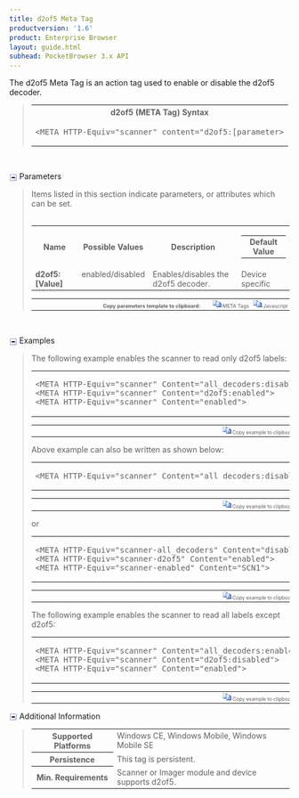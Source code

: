 ```yaml
---
title: d2of5 Meta Tag
productversion: '1.6'
product: Enterprise Browser
layout: guide.html
subhead: PocketBrowser 3.x API
---
```


The d2of5 Meta Tag is an action tag used to enable or disable the d2of5 decoder.

<div id="SyntaxSpan" style="display:block">
<blockquote>
<table class="clsSyntax" cellspacing="1" cellpadding="3" width="95%">
<tr>
<th class="clsSyntaxHeadings">d2of5 (META Tag) Syntax
</th>
</tr>
<tr>
<td class="clsSyntaxCells">
<pre class="clsSyntaxCells">&lt;META HTTP-Equiv="scanner" content="d2of5:[parameter&gt;</pre>
</td>
</tr>
</table>
</blockquote><br></div>
<p class="clsRef"><span class="ToggleView" onclick="ToggleSpan('ParametersWSpan', 'imgParametersWToggle')"><img align="absmiddle" id="imgParametersWToggle" alt="ParametersW Toggle" onmouseover="this.style.cursor='hand'" src="../../Resources/ToggleCollapse.gif&#xA;					"></span>
Parameters
</p>
<div id="ParametersWSpan" style="display:block">
<blockquote>
Items listed in this section indicate parameters, or attributes which can be set.
<BR><BR><table class="clsSyntax" cellspacing="1" cellpadding="3" width="95%">
<col width="20%">
<col width="20%">
<col width="38%">
<col width="22%">
<tr>
<th class="clsSyntaxHeadings">Name</th>
<th class="clsSyntaxHeadings">Possible Values</th>
<th class="clsSyntaxHeadings">Description</th>
<th class="clsSyntaxHeadings">
<table cellspacing="0" cellpadding="0">
<tr>
  <td width="85%" class="clsSyntaxHeadings" style="border-bottom-style: none;">Default Value</td>
</tr>
</table>
</th>
</tr>
<tr>
<td valign="top" class="clsSyntaxCells"><b>d2of5:[Value]
					</b></td>
<td valign="top" class="clsSyntaxCells">enabled/disabled</td>
<td valign="top" class="clsSyntaxCells">Enables/disables the d2of5 decoder.</td>
<td valign="top" class="clsSyntaxCells">Device specific</td>
</tr>
</table>
<table cellspacing="1" cellpadding="3" width="95%">
<col width="78%">
<col width="8%">
<col width="1%">
<col width="5%">
<col width="1%">
<col width="5%">
<col width="2%">
<tr align="right">
<td></td>
<td valign="bottom" style="border-bottom-style: none;font-weight:normal;font-size:xx-small;"><nobr><b>Copy parameters template to clipboard:</b></nobr></td>
<td></td>
<td valign="bottom" style="border-bottom-style: none;font-weight:normal;font-size:xx-small;"><nobr><img id="imgCopyDefaultsW" alt="Copy META Tag template to clipboard" onclick="CopyTemplate('txtMETATemplateW')" onmouseover="this.style.cursor='hand'" src="../../Resources/CopyDefaults.gif">
	META Tags
</nobr></td>
<td></td>
<td valign="middle" style="border-bottom-style: none;font-weight:normal;font-size:xx-small;"><nobr><img id="imgCopyDefaultsW" alt="Copy Javascript template to clipboard" onclick="CopyTemplate('txtJavascriptTemplateW')" onmouseover="this.style.cursor='hand'" src="../../Resources/CopyDefaults.gif">
	Javascript
</nobr></td>
<td></td>
</tr>
</table>
<div style="display:none"><textarea id="txtMETATemplateW">&lt;!-- 
The d2of5 META Tag is an action tag used to enable or disable the d2of5 decoder.
--&gt;

&lt;!-- &lt;META HTTP-Equiv="Scanner" Content="d2of5:[Value]"&gt; --&gt;      &lt;!-- Enables/disables the d2of5 decoder. --&gt;</textarea></div>
<div style="display:none"><textarea id="txtJavascriptTemplateW">&lt;script&gt;
/*
The d2of5 META Tag is an action tag used to enable or disable the d2of5 decoder.
*/

function dod2of5Init()
{
var objGeneric = new ActiveXObject("PocketBrowser.Generic");

//objGeneric.InvokeMETAFunction('Scanner', 'd2of5:[Value]');      /* Enables/disables the d2of5 decoder. */

}
&lt;/script&gt;</textarea></div>
</blockquote><br></div>
<p class="clsRef"><span class="ToggleView" onclick="ToggleSpan('ExamplesSpan', 'imgExamplesToggle')"><img align="absmiddle" id="imgExamplesToggle" alt="Examples Toggle" onmouseover="this.style.cursor='hand'" src="../../Resources/ToggleCollapse.gif"></span>
Examples
</p>
<div id="ExamplesSpan" style="display:block">
<blockquote>
<p>The following example enables the scanner to read only d2of5 labels:</p>
<table class="clsSyntax" cellspacing="1" cellpadding="3" width="95%">
<tr>
<td>
<pre class="clsSyntaxCells">
&lt;META HTTP-Equiv="scanner" Content="all_decoders:disabled"&gt;
&lt;META HTTP-Equiv="scanner" Content="d2of5:enabled"&gt;
&lt;META HTTP-Equiv="scanner" Content="enabled"&gt;
</pre>
</td>
</tr>
</table>
<table cellspacing="1" cellpadding="3" width="95%">
<col width="85%">
<col width="15%">
<tr align="right">
<td></td>
<td valign="bottom" style="border-bottom-style: none;font-weight:normal;font-size:xx-small;"><nobr><img id="imgCopyDefaults" alt="Copy example to clipboard" onmouseover="this.style.cursor='hand'" src="../../Resources/CopyDefaults.gif" onclick="CopyTemplate('ID0EJB');">
	Copy example to clipboard
</nobr></td>
</tr>
</table>
<div id="Examples" style="display:none"><textarea id="ID0EJB">&lt;!-- 
The following example enables the scanner to read only d2of5 labels:
--&gt;

&lt;META HTTP-Equiv="scanner" Content="all_decoders:disabled"&gt;
&lt;META HTTP-Equiv="scanner" Content="d2of5:enabled"&gt;
&lt;META HTTP-Equiv="scanner" Content="enabled"&gt;
</textarea></div>
<p>Above example can also be written as shown below:</p>
<table class="clsSyntax" cellspacing="1" cellpadding="3" width="95%">
<tr>
<td>
<pre class="clsSyntaxCells">
&lt;META HTTP-Equiv="scanner" Content="all_decoders:disabled;d2of5:enabled;enabled"&gt;
</pre>
</td>
</tr>
</table>
<table cellspacing="1" cellpadding="3" width="95%">
<col width="85%">
<col width="15%">
<tr align="right">
<td></td>
<td valign="bottom" style="border-bottom-style: none;font-weight:normal;font-size:xx-small;"><nobr><img id="imgCopyDefaults" alt="Copy example to clipboard" onmouseover="this.style.cursor='hand'" src="../../Resources/CopyDefaults.gif" onclick="CopyTemplate('ID0EQB');">
	Copy example to clipboard
</nobr></td>
</tr>
</table>
<div id="Examples" style="display:none"><textarea id="ID0EQB">&lt;!-- 
Above example can also be written as shown below:
--&gt;

&lt;META HTTP-Equiv="scanner" Content="all_decoders:disabled;d2of5:enabled;enabled"&gt;
</textarea></div>
<p>or</p>
<table class="clsSyntax" cellspacing="1" cellpadding="3" width="95%">
<tr>
<td>
<pre class="clsSyntaxCells">
&lt;META HTTP-Equiv="scanner-all_decoders" Content="disabled"&gt;
&lt;META HTTP-Equiv="scanner-d2of5" Content="enabled"&gt;
&lt;META HTTP-Equiv="scanner-enabled" Content="SCN1"&gt;
</pre>
</td>
</tr>
</table>
<table cellspacing="1" cellpadding="3" width="95%">
<col width="85%">
<col width="15%">
<tr align="right">
<td></td>
<td valign="bottom" style="border-bottom-style: none;font-weight:normal;font-size:xx-small;"><nobr><img id="imgCopyDefaults" alt="Copy example to clipboard" onmouseover="this.style.cursor='hand'" src="../../Resources/CopyDefaults.gif" onclick="CopyTemplate('ID0EXB');">
	Copy example to clipboard
</nobr></td>
</tr>
</table>
<div id="Examples" style="display:none"><textarea id="ID0EXB">&lt;!-- 
or
--&gt;

&lt;META HTTP-Equiv="scanner-all_decoders" Content="disabled"&gt;
&lt;META HTTP-Equiv="scanner-d2of5" Content="enabled"&gt;
&lt;META HTTP-Equiv="scanner-enabled" Content="SCN1"&gt;
</textarea></div>
<p>The following example enables the scanner to read all labels except d2of5:</p>
<table class="clsSyntax" cellspacing="1" cellpadding="3" width="95%">
<tr>
<td>
<pre class="clsSyntaxCells">
&lt;META HTTP-Equiv="scanner" Content="all_decoders:enabled"&gt;
&lt;META HTTP-Equiv="scanner" Content="d2of5:disabled"&gt;
&lt;META HTTP-Equiv="scanner" Content="enabled"&gt;
</pre>
</td>
</tr>
</table>
<table cellspacing="1" cellpadding="3" width="95%">
<col width="85%">
<col width="15%">
<tr align="right">
<td></td>
<td valign="bottom" style="border-bottom-style: none;font-weight:normal;font-size:xx-small;"><nobr><img id="imgCopyDefaults" alt="Copy example to clipboard" onmouseover="this.style.cursor='hand'" src="../../Resources/CopyDefaults.gif" onclick="CopyTemplate('ID0E5B');">
	Copy example to clipboard
</nobr></td>
</tr>
</table>
<div id="Examples" style="display:none"><textarea id="ID0E5B">&lt;!-- 
The following example enables the scanner to read all labels except d2of5:
--&gt;

&lt;META HTTP-Equiv="scanner" Content="all_decoders:enabled"&gt;
&lt;META HTTP-Equiv="scanner" Content="d2of5:disabled"&gt;
&lt;META HTTP-Equiv="scanner" Content="enabled"&gt;
</textarea></div>
</blockquote>
</div>
<p class="clsRef"><span class="ToggleView" onclick="ToggleSpan('InfoSpan', 'imgInfoToggle')"><img align="absmiddle" id="imgInfoToggle" alt="Info Toggle" onmouseover="this.style.cursor='hand'" src="../../Resources/ToggleCollapse.gif"></span>
Additional Information
</p>
<div id="InfoSpan" style="display:block">
<blockquote>
<table>
<tr>
<th>Supported Platforms</th>
<td>Windows CE, Windows Mobile, Windows Mobile SE</td>
</tr>
<tr>
<th>Persistence</th>
<td>This tag is persistent.</td>
</tr>
<tr>
<th>Min. Requirements</th>
<td>Scanner or Imager module and device supports d2of5.</td>
</tr>
</table>
</blockquote><br></div>
<div id="DefaultParamsSpan" style="display:none">
<pre><textarea id="DefaultParameters"></textarea></pre>
</div>
